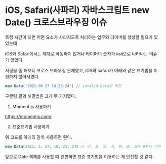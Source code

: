 # iOS, Safari(사파리) 자바스크립트 new Date() 크로스브라우징 이슈

특정 시간이 되면 어떤 요소가 사라지도록 처리하는 업무와 타이머를 생성할 필요가 있었는데

iOS와 Safari에서는 제대로 작동하지 않거나 타이머의 숫자가 `NaN`으로 나타나는 이슈가 있었다.

서핑을 좀 해보니 크로스 브라우징 문제였고, iOS와 safari가 아래와 같은 표기법을 지원하지 않아서였다.

```js
new Data('2021-06-27 18:23:24') // invalid Data로 확인
```

구글링 결과 해결법은 크게 두 가지였다. 

1. Moment.js 사용하기

https://momentjs.com/

2. 표준표기법 사용하기

위 코드를 아래와 같이 사용하면 된다.

```js
new Data(2021, 5, 27, 18, 23, 24) // 년, 월, 일, 시, 분, 초. 월은 0부터 시작한다.
```

앞으로 Date 객체를 사용할 때 웬만하면 표준 표기법을 이용하는 게 안전할 것 같다.